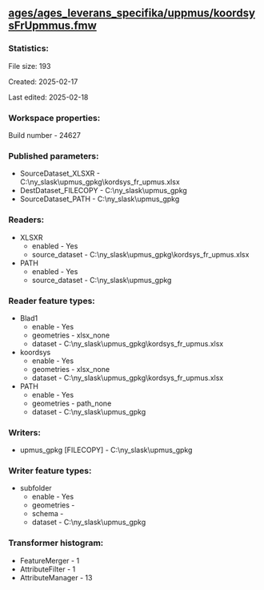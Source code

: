 ﻿## [ages/ages_leverans_specifika/uppmus/koordsysFrUpmmus.fmw](https://github.com/kicki58/kix_working_dir/blob/master/ages/ages_leverans_specifika/uppmus/koordsysFrUpmmus.fmw)

### Statistics:
File size: 193

Created: 2025-02-17

Last edited: 2025-02-18


### Workspace properties:
Build number    - 24627

### Published parameters:
*  SourceDataset_XLSXR    -   C:\ny_slask\upmus_gpkg\kordsys_fr_upmus.xlsx
*  DestDataset_FILECOPY    -   C:\ny_slask\upmus_gpkg
*  SourceDataset_PATH    -   C:\ny_slask\upmus_gpkg

### Readers:
*  XLSXR
    * enabled    -  Yes
    * source_dataset    -   C:\ny_slask\upmus_gpkg\kordsys_fr_upmus.xlsx
*  PATH
    * enabled    -  Yes
    * source_dataset    -   C:\ny_slask\upmus_gpkg

### Reader feature types:
*  Blad1
    * enable - Yes
    * geometries - xlsx_none
    * dataset - C:\ny_slask\upmus_gpkg\kordsys_fr_upmus.xlsx
*  koordsys
    * enable - Yes
    * geometries - xlsx_none
    * dataset - C:\ny_slask\upmus_gpkg\kordsys_fr_upmus.xlsx
*  PATH
    * enable - Yes
    * geometries - path_none
    * dataset - C:\ny_slask\upmus_gpkg


### Writers:
*  upmus_gpkg [FILECOPY]    -   C:\ny_slask\upmus_gpkg

### Writer feature types:
*  subfolder
    * enable - Yes
    * geometries - 
    * schema - 
    * dataset - C:\ny_slask\upmus_gpkg

### Transformer histogram:
*  FeatureMerger    -   1
*  AttributeFilter    -   1
*  AttributeManager    -   13

